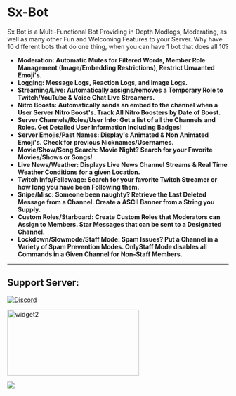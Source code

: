# Sx-Bot

Sx Bot is a Multi-Functional Bot Providing in Depth Modlogs, Moderating, as well as many other Fun and Welcoming Features to your Server. Why have 10 different bots that do one thing, when you can have 1 bot that does all 10?


<ul>
<li><strong>Moderation: Automatic Mutes for Filtered Words, Member Role Management (Image/Embedding Restrictions), Restrict Unwanted Emoji's.</strong></li>
<li><strong>Logging: Message Logs, Reaction Logs, and Image Logs.</strong></li>
<li><strong>Streaming/Live: Automatically assigns/removes a Temporary Role to Twitch/YouTube &amp; Voice Chat Live Streamers.</strong></li>
<li><strong>Nitro Boosts: Automatically sends an embed to the channel when a User Server Nitro Boost's. Track All Nitro Boosters by Date of Boost.</strong></li>
<li><strong>Server Channels/Roles/User Info: Get a list of all the Channels and Roles. Get Detailed User Information Including Badges!</strong></li>
<li><strong>Server Emojis/Past Names: Display's Animated &amp; Non Animated Emoji's. Check for previous Nicknames/Usernames.</strong></li>
<li><strong>Movie/Show/Song Search: Movie Night? Search for your Favorite Movies/Shows or Songs!</strong></li>
<li><strong>Live News/Weather: Displays Live News Channel Streams &amp; Real Time Weather Conditions for a given Location.</strong></li>
<li><strong>Twitch Info/Followage: Search for your favorite Twitch Streamer or how long you have been Following them.</strong></li>
<li><strong>Snipe/Misc: Someone been naughty? Retrieve the Last Deleted Message from a Channel. Create a ASCII Banner from a String you Supply.</strong></li>
<li><strong>Custom Roles/Starboard: Create Custom Roles that Moderators can Assign to Members. Star Messages that can be sent to a Designated Channel.</strong></li>
<li><strong>Lockdown/Slowmode/Staff Mode: Spam Issues? Put a Channel in a Variety of Spam Prevention Modes. OnlyStaff Mode disables all Commands in a Given Channel for Non-Staff Members.</strong></li>
</ul>
<hr />
<h2>Support Server:</h2>
<p><a href="https://discord.gg/R4DtNZm" target="_blank" rel="nofollow noopener"><img src="https://discordapp.com/api/guilds/696873891225665536/widget.png?style=banner2" alt="Discord" /></a></p>
<p><img src="https://botsfordiscord.com/api/bot/696870234262339614/widget" alt="widget2" width="300" height="150" /></p>

<a href="https://botlist.space/bot/696870234262339614?utm_source=bls&utm_medium=widget&utm_campaign=696870234262339614">
    <img src="https://api.botlist.space/widget/696870234262339614/3">
</a>
